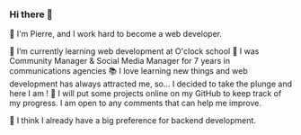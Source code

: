 ### Hi there 👋

💬 I'm Pierre, and I work hard to become a web developer.

🌱 I’m currently learning web development at O'clock school
📱 I was Community Manager & Social Media Manager for 7 years in communications agencies
📚 I love learning new things and web development has always attracted me, so... I decided to take the plunge and here I am !
📄 I will put some projects online on my GitHub to keep track of my progress. I am open to any comments that can help me improve.

🥰 I think I already have a big preference for backend development.

<!--
**PierreMorin4590/PierreMorin4590** is a ✨ _special_ ✨ repository because its `README.md` (this file) appears on your GitHub profile.

Here are some ideas to get you started:

- 🔭 I’m currently working on ...
- 🌱 I’m currently learning ...
- 👯 I’m looking to collaborate on ...
- 🤔 I’m looking for help with ...
- 💬 Ask me about ...
- 📫 How to reach me: ...
- 😄 Pronouns: ...
- ⚡ Fun fact: ...
-->
